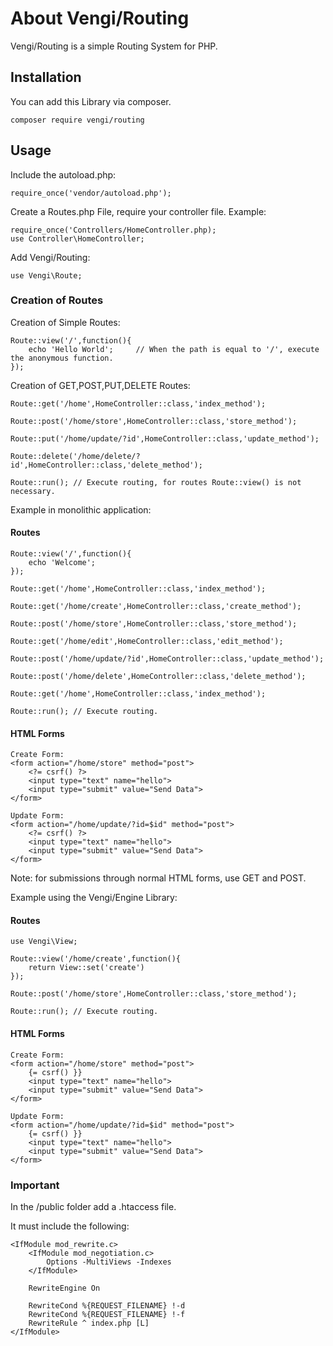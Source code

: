 # About Vengi/Routing
Vengi/Routing is a simple Routing System for PHP.

## Installation
You can add this Library via composer.

    composer require vengi/routing

## Usage
Include the autoload.php:

    require_once('vendor/autoload.php');

Create a Routes.php File, require your controller file.
Example:

    require_once('Controllers/HomeController.php);
    use Controller\HomeController;

Add Vengi/Routing:

    use Vengi\Route;

### Creation of Routes
Creation of Simple Routes:

    Route::view('/',function(){
        echo 'Hello World';     // When the path is equal to '/', execute the anonymous function.
    });
    
Creation of GET,POST,PUT,DELETE Routes:

    Route::get('/home',HomeController::class,'index_method');
    
    Route::post('/home/store',HomeController::class,'store_method');
    
    Route::put('/home/update/?id',HomeController::class,'update_method');
    
    Route::delete('/home/delete/?id',HomeController::class,'delete_method');

    Route::run(); // Execute routing, for routes Route::view() is not necessary.

Example in monolithic application:
#### Routes

    Route::view('/',function(){
        echo 'Welcome';
    });

    Route::get('/home',HomeController::class,'index_method');
    
    Route::get('/home/create',HomeController::class,'create_method');
    
    Route::post('/home/store',HomeController::class,'store_method');
    
    Route::get('/home/edit',HomeController::class,'edit_method');
    
    Route::post('/home/update/?id',HomeController::class,'update_method');
    
    Route::post('/home/delete',HomeController::class,'delete_method');
    
    Route::get('/home',HomeController::class,'index_method');

    Route::run(); // Execute routing.

#### HTML Forms

    Create Form:
    <form action="/home/store" method="post">
        <?= csrf() ?>
        <input type="text" name="hello">
        <input type="submit" value="Send Data">
    </form>

    Update Form:
    <form action="/home/update/?id=$id" method="post">
        <?= csrf() ?>
        <input type="text" name="hello">
        <input type="submit" value="Send Data">
    </form>

Note: for submissions through normal HTML forms, use GET and POST.

Example using the Vengi/Engine Library:
#### Routes

    use Vengi\View;

    Route::view('/home/create',function(){
        return View::set('create')
    });

    Route::post('/home/store',HomeController::class,'store_method');

    Route::run(); // Execute routing.

#### HTML Forms

    Create Form:
    <form action="/home/store" method="post">
        {= csrf() }}
        <input type="text" name="hello">
        <input type="submit" value="Send Data">
    </form>

    Update Form:
    <form action="/home/update/?id=$id" method="post">
        {= csrf() }}
        <input type="text" name="hello">
        <input type="submit" value="Send Data">
    </form>

### Important
In the /public folder add a .htaccess file.

It must include the following:

    <IfModule mod_rewrite.c>
        <IfModule mod_negotiation.c>
            Options -MultiViews -Indexes
        </IfModule>

        RewriteEngine On
        
        RewriteCond %{REQUEST_FILENAME} !-d
        RewriteCond %{REQUEST_FILENAME} !-f
        RewriteRule ^ index.php [L]
    </IfModule>